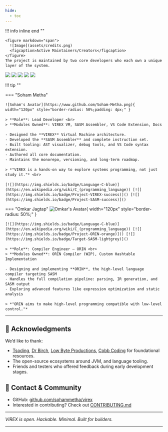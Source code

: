 ```yaml
---
hide:
  - toc
---
```


!!! info inline end ""

    <figure markdown="span">
      ![Image](assets/credits.png)
      <figcaption>Active Maintainers/Creators</figcaption>
    </figure>
    The project is maintained by two core developers who each own a unique layer of the system.


[![](https://img.shields.io/badge/Virtual%20Machine-VIREX-blue)]()  [![](https://img.shields.io/badge/Assembly%20Language-SASM-critical)]()  [![](https://img.shields.io/badge/Compiler-ORIN-orange)]()  [![](https://img.shields.io/badge/Editor%20Support-VS%20Code-007ACC?logo=visual-studio-code&logoColor=white)]()  [![](https://img.shields.io/badge/License-GPL3-green)]() 


!!! tip ""

=== "Soham Metha"

    ![Soham's Avatar](https://www.github.com/Soham-Metha.png){ width="120px" style="border-radius: 50%;padding: 4px;" } 

    > **Role**: Lead Developer <br>
    > **Modules Owned**: VIREX VM, SASM Assembler, VS Code Extension, Docs

    - Designed the **VIREX** Virtual Machine architecture.
    - Developed the **SASM Assembler** and complete instruction set.
    - Built tooling: AST visualizer, debug tools, and VS Code syntax extension.
    - Authored all core documentation.
    - Maintains the monorepo, versioning, and long-term roadmap.

    > *"VIREX is a hands-on way to explore systems programming, not just study it."* <br>

    [![](https://img.shields.io/badge/Language-C-blue)](https://en.wikipedia.org/wiki/C_(programming_language)) [![](https://img.shields.io/badge/Project-VIREX-success)]() [![](https://img.shields.io/badge/Project-SASM-success)]()
    

=== "Omkar Jagtap"
    ![Omkar's Avatar](https://www.gravatar.com/avatar/00000000000000000000000000000000?d=mp&f=y){ width="120px" style="border-radius: 50%;" }
    
    [![](https://img.shields.io/badge/Language-C-blue)](https://en.wikipedia.org/wiki/C_(programming_language)) [![](https://img.shields.io/badge/Project-ORIN-orange)]() [![](https://img.shields.io/badge/Target-SASM-lightgrey)]()  

    > **Role**: Compiler Engineer – ORIN <br>
    > **Modules Owned**: ORIN Compiler (WIP), Custom Hashtable Implementation

    - Designing and implementing **ORIN**, the high-level language compiler targeting SASM  
    - Handles the full compilation pipeline: parsing, IR generation, and SASM output  
    - Exploring advanced features like expression optimization and static analysis

    > *"ORIN aims to make high-level programming compatible with low-level control."*

---

## 🙏 Acknowledgments

We’d like to thank:
- [Tsoding](https://www.youtube.com/playlist?list=PLpM-Dvs8t0VY73ytTCQqgvgCWttV3m8LM), [Dr Birch](https://www.youtube.com/@dr-Jonas-Birch), [Low Byte Productions](https://www.youtube.com/playlist?list=PLP29wDx6QmW5DdwpdwHCRJsEubS5NrQ9b), [Cobb Coding](https://www.youtube.com/playlist?list=PLRnI_2_ZWhtCxHQ_3zDfW0-RgiWo8ftyj) for foundational resources.
- The open-source ecosystems around JVM, and language tooling.  
- Friends and testers who offered feedback during early development stages.


## 🤝 Contact & Community

- GitHub: [github.com/sohammetha/virex](https://github.com/Soham-Metha/virex)
- Interested in contributing? Check out [CONTRIBUTING.md](../CONTRIBUTING.md)

---

_VIREX is open. Hackable. Minimal. Built for builders._

---
